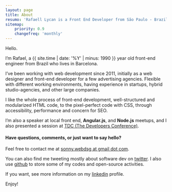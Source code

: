 ```yaml
---
layout: page
title: About
resumo: 'Rafaell Lycan is a Front End Developer from São Paulo - Brazil'
sitemap:
    priority: 0.9
    changefreq: 'monthly'
---
```


Hello.

I’m Rafael, a {{ site.time | date: '%Y' | minus: 1990 }} year old front-end engineer from Brazil who lives in Barcelona.

I’ve been working with web development since 2011, initially as a web designer and front-end developer for a few advertising agencies. Flexible with different working environments, having experience in startups, hybrid studio-agencies, and other large companies.

I like the whole process of front-end development, well-structured and modularized HTML code, to the pixel-perfect code with CSS, through accessibility, performance and concern for SEO. 

I’m also a speaker at local front end, **Angular.js**, and **Node.js** meetups, and I also presented a session at [TDC (The Developers Conference)](http://www.thedevelopersconference.com.br/).

#### Have questions, comments, or just want to say hello?

Feel free to contact me at [sonny.webdsg at gmail dot com](mailto:sonny.webdsg[at]gmail[dot]com).

You can also find me tweeting mostly about software dev on [twitter](https://twitter.com/rafaelllycan).
I also use [github](https://github.com/rafaell-lycan) to store some of my codes and open-source activities.

If you want, see more information on my [linkedin](https://www.linkedin.com/in/rafaelllycan/) profile.


Enjoy!

